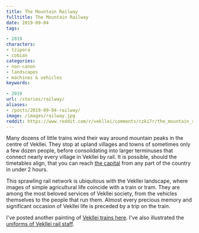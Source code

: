 ```yaml
---
title: The Mountain Railway
fulltitle: The Mountain Railway
date: 2019-09-04
tags:

- 2019
characters:
- tzipora
- cobian
categories:
- non-canon
- landscapes
- machines & vehicles
keywords:

- 2019
url: /stories/railway/
aliases:
- /posts/2019-09-04-railway/
image: /images/railway.jpg
reddit: https://www.reddit.com/r/vekllei/comments/czki7r/the_mountain_railway/
---
```

Many dozens of little trains wind their way around mountain peaks in the centre of Vekllei. They stop at upland villages and towns of sometimes only a few dozen people, before consolidating into larger terminuses that connect nearly every village in Vekllei by rail. It is possible, should the timetables align, that you can reach [the capital](https://i.redd.it/cv63rwy3kik31.png) from any part of the country in under 2 hours.

This sprawling rail network is ubiquitous with the Vekllei landscape, where images of simple agricultural life coincide with a train or tram. They are among the most beloved services of Vekllei society, from the vehicles themselves to the people that run them. Almost every precious memory and significant occasion of Vekllei life is preceded by a trip on the train.

I've posted another painting of [Vekllei trains here](https://www.reddit.com/r/worldbuilding/comments/busvvn/catching_a_steam_locomotive_to_school/). I've also illustrated the [uniforms of Vekllei rail staff](https://www.reddit.com/r/vekllei/comments/cr65zu/the_people_of_veklleis_railway_plus_dog/).
